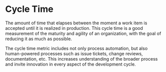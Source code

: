 # Cycle Time

The amount of time that elapses between the moment a work item is accepted until it is realized in production. This cycle time is a good measurement of the maturity and agility of an organization, with the goal of reducing it as much as possible.

The cycle time metric includes not only process automation, but also human-powered processes such as issue tickets, change reviews, documentation, etc. This increases understanding of the broader process and invite innovation in every aspect of the development cycle. 
